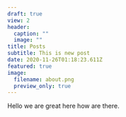 ```yaml
---
draft: true
view: 2
header:
  caption: ""
  image: ""
title: Posts
subtitle: This is new post
date: 2020-11-26T01:18:23.611Z
featured: true
image:
  filename: about.png
  preview_only: true
---
```

Hello we are great here how are there.